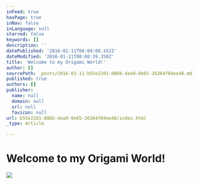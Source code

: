 ```yaml
---
inFeed: true
hasPage: true
inNav: false
inLanguage: null
starred: false
keywords: []
description: ''
datePublished: '2016-01-11T08:09:08.452Z'
dateModified: '2016-01-11T08:08:39.358Z'
title: 'Welcome to my Origami World!'
author: []
sourcePath: _posts/2016-01-11-b55e2201-086b-4ea9-8e65-26364f04ee48.md
published: true
authors: []
publisher:
  name: null
  domain: null
  url: null
  favicon: null
url: b55e2201-086b-4ea9-8e65-26364f04ee48/index.html
_type: Article

---
```

# Welcome to my Origami World!
![](https://s3-us-west-2.amazonaws.com/the-grid-img/p/2f060834b9ff0f8fcc3505042e8ca2a3bbdbf394.jpg)